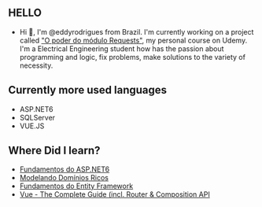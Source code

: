 <!---  -  Hi, I’m @eddyrodrigues
- 👀 I’m interested in ...
- 🌱 I’m currently learning ...
- 💞️ I’m looking to collaborate on ...
 - 📫 How to reach me ...
--->
<!---
eddyrodrigues/eddyrodrigues is a ✨ special ✨ repository because its `README.md` (this file) appears on your GitHub profile.
You can click the Preview link to take a look at your changes.
--->


## HELLO
- Hi 👋, I'm @eddyrodrigues from Brazil. I'm currently working on a project called ["O poder do módulo Requests"](http://bit.ly/2POS8F6), my personal course on Udemy.
I'm a Electrical Engineering student how has the passion about programming and logic, fix problems, make solutions to the variety of necessity.

## Currently more used languages
 - ASP.NET6
 - SQLServer
 - VUE.JS

## Where Did I learn?
 - [Fundamentos do ASP.NET6](https://balta.io/certificados/d1e9ce21-7085-412c-92f3-f94d7b279642)
 - [Modelando Domínios Ricos](https://balta.io/certificados/865a4011-a0f1-4c77-a82e-b10db3ec17e3)
 - [Fundamentos do Entity Framework](https://balta.io/certificados/2e884276-2262-4121-a7b7-6ebed02d5c31)
 - [Vue - The Complete Guide (incl. Router & Composition API](https://www.udemy.com/certificate/UC-40f8f1b5-cc67-49fe-b675-8efc1283e911/?utm_source=sendgrid.com&utm_medium=email&utm_campaign=email)
